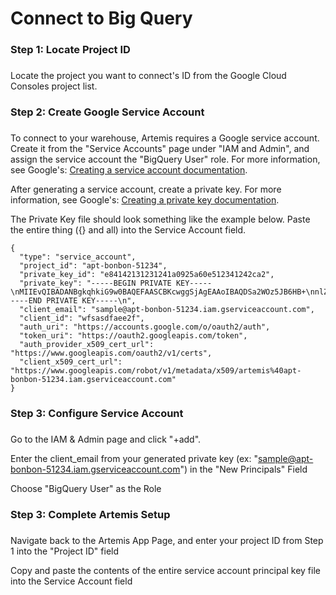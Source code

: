 # Connect to Big Query

###
### Step 1: Locate Project ID
### 
Locate the project you want to connect's ID from the Google Cloud Consoles project list.

###
### Step 2: Create Google Service Account
### 
To connect to your warehouse, Artemis requires a Google service account. Create it from the "Service Accounts" page under "IAM and Admin", and assign the service account the "BigQuery User" role. For more information, see Google's: [Creating a service account documentation](https://cloud.google.com/iam/docs/creating-managing-service-accounts#creating).


After generating a service account, create a private key. For more information, see Google's: [Creating a private key documentation](https://cloud.google.com/iam/docs/creating-managing-service-account-keys#creating).

The Private Key file should look something like the example below. Paste the entire thing ({} and all) into the Service Account field.


	{
	  "type": "service_account",
	  "project_id": "apt-bonbon-51234",
	  "private_key_id": "e84142131231241a0925a60e512341242ca2",
	  "private_key": "-----BEGIN PRIVATE KEY-----\nMIIEvQIBADANBgkqhkiG9w0BAQEFAASCBKcwggSjAgEAAoIBAQDSa2WOz5JB6HB+\nnlZCp63cmaEXQDbKtUKUnjSfCW3Srp/JRcObhbzmg3I3MBquzPHy0Hz/t/OyJd1x\n6zsbwu3e0+ov2xIZgc7CK9XQ6sSrxUHcJcpTt7QgpU1exZS4NDJTaF9pXfjJp+3B\nnW1GYiuWyYUhcsDpluaiDRbP6Sw27H8BiRJMnZWF/F9gTVgRRNHILgRfbk5ASCd1\nr3nwLrGyAWWf+tTLx3SyxnGVpUJt4Zslh8MW2sA481eVG/OfPk2XBMgR7vhvPIJZ\nBjBDQBfRTRT5pl5aruXmojkOTH1FaB4gA0I3v+Y5hng95G/TF7J62WpDzo8FndR9\nCEojB1VzAgMBAAECggEANuMKx7i/Vu/RwEV/DL3+bQep7I20fSXQ60FlSoLEIeup\nBHBtOLkm8B4jgd/LZgNRrVvS70VFjRexbtDER1aOg8xVTwxe6UZh72ZNzMQgbwny\nRwGYiEPn+YgE6Y6yX2ZGJlmYYbzAcalksdjgalYgE6Y6yX2ZGJlmYYbzAcalksdjgalYgE6Y6yX2ZGJlmYYbzAcalksdjgalYgE6Y6yX2ZGJlmYYbzAcalksdjgal;kdglk;asjdfakl;jsdfklasjf;lkjs;lkajdlf0htQN2RCB/TqFuDtFQXiOC1hRd+yhTJwhZF2H9Znp1y+G\nSKSOQlT1aJ3oiogJy9Dnzq215+OEh9uN0Qy6aHC3EkTT4Y3qUu24wwPKElOY+wup\nkNIRvW2eAQoDnYEKqBBxHYrZs09EmlEBxXreOL0CgYEA9GBNlKDo3ZOwB1fQz6Ar\nSe29VdFs/N2D/nf4ZNSAOvJA5rkIIj1yFv3QTg4Pyr4u0ZVaQ6fluvuqCSQlmTjL\nAf/iD+e4d+wIaJiZzL6RV/Q8WufGVT0Cv6WLmcOcR3W4vewNjorD19wUImGQfUWt\nsNzgx4otw3bY8lyYppU6b+0=\n-----END PRIVATE KEY-----\n",
	  "client_email": "sample@apt-bonbon-51234.iam.gserviceaccount.com",
	  "client_id": "wfsasdfaee2f",
	  "auth_uri": "https://accounts.google.com/o/oauth2/auth",
	  "token_uri": "https://oauth2.googleapis.com/token",
	  "auth_provider_x509_cert_url": "https://www.googleapis.com/oauth2/v1/certs",
	  "client_x509_cert_url": "https://www.googleapis.com/robot/v1/metadata/x509/artemis%40apt-bonbon-51234.iam.gserviceaccount.com"
	}

###
### Step 3: Configure Service Account
### 

Go to the IAM & Admin page and click "+add".

Enter the client_email from your generated private key (ex: "sample@apt-bonbon-51234.iam.gserviceaccount.com") in the "New Principals" Field

Choose "BigQuery User" as the Role

###
### Step 3: Complete Artemis Setup
### 
Navigate back to the Artemis App Page, and enter your project ID from Step 1 into the "Project ID" field 

Copy and paste the contents of the entire service account principal key file into the Service Account field
	  
